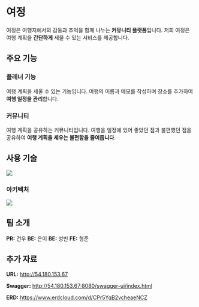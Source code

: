 # 여정

여정은 여행지에서의 감동과 추억을 함께 나누는 **커뮤니티 플랫폼**입니다.
저희 여정은 여행 계획을 **간단하게** 세울 수 있는 서비스를 제공합니다.

## 주요 기능
### 플레너 기능
여행 계획을 세울 수 있는 기능입니다.
여행의 이름과 메모를 작성하며 장소를 추가하여 **여행 일정을 관리**합니다.

### 커뮤니티
여행 계획을 공유하는 커뮤니티입니다.
여행을 일정에 있어 좋았던 점과 불편했던 점을 공유하여 **여행 계획을 세우는 불편함을 줄여줍니다**.


## 사용 기술
<img src="https://github.com/user-attachments/assets/f965f8b7-843b-45f4-89e2-339e42af386d"> 

### 아키텍처
<img src="https://github.com/user-attachments/assets/1a984f5e-d593-45c3-a631-7432e528bef7"> 

## 팀 소개
**PR:** 건우
**BE:** 은이
**BE:** 성빈
**FE:** 형준

## 추가 자료
**URL:** http://54.180.153.67

**Swagger:** http://54.180.153.67:8080/swagger-ui/index.html

**ERD:** https://www.erdcloud.com/d/CPr5YqB2vcheaeNCZ
